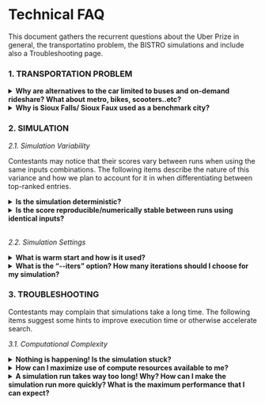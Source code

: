 # Technical FAQ

This document gathers the recurrent questions about the Uber Prize in general, the transportatino problem, the BISTRO simulations and include also a Troubleshooting page.


### 1. TRANSPORTATION PROBLEM
<details>
<summary><strong>Why are alternatives to the car limited to buses and on-demand rideshare? What about metro, bikes, scooters..etc?</strong></summary>
<br>
The goal of Phase I is to evaluate Sioux Faux as a benchmark city. This will provide contestants a first “simple” scenario to discover and familiarize themselves with the optimization problem. Phase II of the Uber Prize will include a broader range of multimodal options.
</details>


<details>
<summary><strong>Why is Sioux Falls/ Sioux Faux used as a benchmark city?</strong></summary>
<br>
The Sioux Falls transportation network has been frequently used in the transportation modelling domain, and, in particular, has often served as a useful test case in agent-based traffic simulations. Its accessible scale and the large amount of previous research work and data available for the city make it a good candidate to build and test transportation models.
</details>

### 2. SIMULATION

*2.1. Simulation Variability*

Contestants may notice that their scores vary between runs when using the same inputs combinations. The following items describe the nature of this variance and how we plan to account for it in when differentiating between top-ranked entries.

<details>
<summary><strong>Is the simulation deterministic?</strong></summary>
<br>
The BEAM model was developed to enable parallel discrete event simulation of transportation systems. This has the benefit of increasing the scalability of what can be simulated (e.g. larger, more populous cities), but there is a tradeoff on absolute determinism, which is not possible with BEAM. The BEAM scheduler dispatches event triggers in chronological order, but these triggers are executed asynchronously by agents in the simulation. In response to an event trigger, an agent may reserve a resource in the simulation (e.g. a parking space) before another agent, even if both agents do so at the same simulation time step. 

</details>

<details>
<summary><strong>Is the score reproducible/numerically stable between runs using identical inputs?</strong></summary>
<br>
As explained in the answer to the previous question, there is no guarantee which agent will acquire the resource first and therefore there can be no guarantee about absolute reproducibility between runs with identical inputs. However, in experiments, BEAM has been demonstrated to achieve reproducibility by reporting aggregate statistics from a number of runs. The approximate number of runs necessary to converge on a stable value of the key metrics of interest must be determined empirically; however, we have empirically found that between 5 and 10 total runs per submission is sufficient to determine the overall score with 99.99% confidence. 


</details><br>

*2.2. Simulation Settings*

<details>
<summary><strong>What is warm start and how is it used?</strong></summary>
<br>
Every simulation run starts from the baseline calibrated scenario (BAU) in order to have a standard of comparison. The BAU scenario itself is the result of dynamic traffic assignment performed by BEAM using a modified version of the MATSim co-evolutionary approach (see < link to documentation />). Warm start avoids having to redo this process, which can add an extra 100 iterations to the simulation. Using this approach is the prevailing practice in the literature, so also permits comparison with similar policy evaluation systems.
</details>

<details>
<summary><strong>What is the “--iters” option? How many iterations should I choose for my simulation?</strong></summary>
<br>
After playing with several policy variants and analyzing the outputs (in particular, paying attention to the scoreStats.png/.txt), you may notice that the agent ensemble average scores get worse at first and then begin to improve after a number of iterations. This process, known as relaxation, may seem familiar to those familiar with reinforcement learning, as it is analogous to the concept of exploration. Agents explore new routes, modes, and activity timings to try to find better plans after policies perturb the travel environment. The number of iterations needed to reach a fixed point will vary between sets of inputs; however, it is likely that you will see some immediate change to highly sensitive indicators such as mode choice. In contrast to MATSim, which (by default) slowly varies agent plans, BEAM’s reactive agents respond rapidly to changes in the transportation system. Thus, while the plans may continue to improve many over iterations, the magnitude of immediate change in behavior following a certain change in policy may provide enough information to pursue or discard a search coordinate. Running for only one iteration could permit rapid exploration of the search space. On the other hand, it is difficult to predict the rate of evolution of scores to a final fixed point. We thus leave it up to the contestant to determine how many fewer iterations (if any) than the official 150 iteration evaluation run could be a useful strategy in accelerating search algorithms. 
</details>




### 3. TROUBLESHOOTING

Contestants may complain that simulations take a long time. The following items suggest some hints to improve execution time or otherwise accelerate search.

*3.1. Computational Complexity*

<details>
<summary><strong>Nothing is happening! Is the simulation stuck?</strong></summary>
<br>
Most likely not! You will have probably seen a validation error if your inputs do not match the schema specified in <link_to_schema>. In this case, the simulation should end immediately and a “Failed” indicator will appear on the “Submissions” tab next to this submission. You may examine beamLog.out and validation-errors.out files to determine the source of the error.

</details>

<details>
<summary><strong>How can I maximize use of compute resources available to me?</strong></summary>
<br>
Consider using the “1k”-scenario (see <link to PS section> for more info).
</details>

<details>
<summary><strong>A simulation run takes way too long! Why? How can I make the simulation run more quickly? What is the maximum performance that I can expect?</summary>
<br>
* This is to be expected. The simulation may run slowly depending on your computational environment. Currently, the primary bottleneck is routing. Even for the 15k scenario, the routing engine generates millions of routes (reflecting multimodal options for agents to choose between) for a single simulation run.  
* Routing is highly CPU-bound, so once you’ve met the minimum memory requirements (~8-16GB) the more CPUs you can throw at it, the better! 
* Depending on whether you run on a local machine meeting minimal hardware requirements (4 CPU/8GB)  or a beefy cloud server (72 CPU/148 GB) you should expect the following times for a single simulation run of 100 iterations:

</details>


